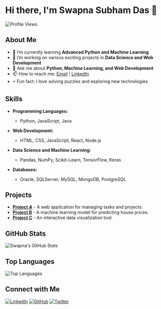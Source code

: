 # Hi there, I'm Swapna Subham Das 👋

![Profile Views](https://komarev.com/ghpvc/?username=swapnasubham-das&color=blueviolet&style=flat-square)

## About Me

- 🌱 I’m currently learning **Advanced Python and Machine Learning**
- 💼 I’m working on various exciting projects in **Data Science and Web Development**
- 💬 Ask me about **Python, Machine Learning, and Web Development**
- 📫 How to reach me: [Email](mailto:swapnasubham.das@gmail.com) | [LinkedIn](https://www.linkedin.com/in/swapnasubham-das-077799211/)
- ⚡ Fun fact: I love solving puzzles and exploring new technologies

## Skills

- **Programming Languages:**
  - Python, JavaScript, Java
  
- **Web Development:**
  - HTML, CSS, JavaScript, React, Node.js
  
- **Data Science and Machine Learning:**
  - Pandas, NumPy, Scikit-Learn, TensorFlow, Keras
  
- **Databases:**
  - Oracle, SQLServer, MySQL, MongoDB, PostgreSQL

## Projects

- [**Project A**](https://github.com/swapnasubham-das/project-a) - A web application for managing tasks and projects.
- [**Project B**](https://github.com/swapnasubham-das/project-b) - A machine learning model for predicting house prices.
- [**Project C**](https://github.com/swapnasubham-das/project-c) - An interactive data visualization tool.

## GitHub Stats

![Swapna's GitHub Stats](https://github-readme-stats.vercel.app/api?username=swapnasubham-das&show_icons=true&theme=dracula)

## Top Languages

![Top Languages](https://github-readme-stats.vercel.app/api/top-langs/?username=swapnasubham-das&layout=compact&theme=dracula)

## Connect with Me

[![LinkedIn](https://img.shields.io/badge/LinkedIn-blue?style=for-the-badge&logo=linkedin)](https://www.linkedin.com/in/swapnasubham-das/)
[![GitHub](https://img.shields.io/badge/GitHub-black?style=for-the-badge&logo=github)](https://github.com/swapnasubham-das)
[![Twitter](https://img.shields.io/badge/Twitter-blue?style=for-the-badge&logo=twitter)](https://x.com/_dante_da)
